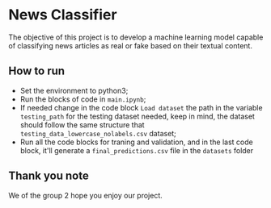 # News Classifier
The objective of this project is to develop a machine learning model capable of classifying news articles as real or fake based on their textual content.

## How to run
- Set the environment to python3;
- Run the blocks of code in `main.ipynb`;
- If needed change in the code block `Load dataset` the path in the variable `testing_path` for the testing dataset needed, keep in mind, the dataset should follow the same structure that `testing_data_lowercase_nolabels.csv` dataset;
- Run all the code blocks for traning and validation, and in the last code block, it'll generate a `final_predictions.csv` file in the `datasets` folder

## Thank you note
We of the group 2 hope you enjoy our project. 